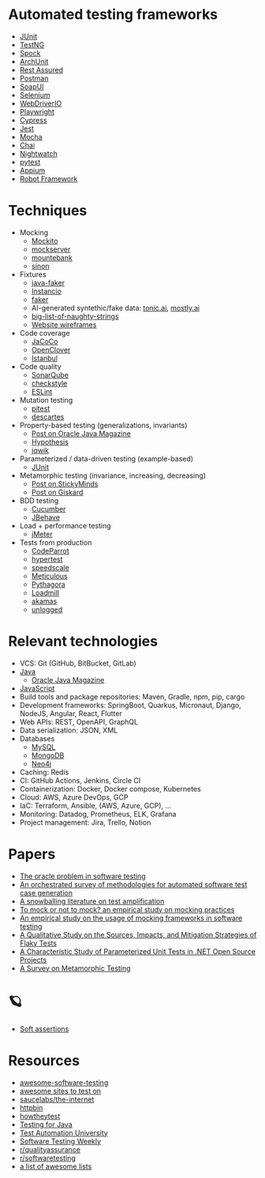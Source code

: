 # Automated testing frameworks
- [JUnit](https://junit.org/junit5/)
- [TestNG](https://testng.org/doc/)
- [Spock](https://spockframework.org/)
- [ArchUnit](https://www.archunit.org/)
- [Rest Assured](https://rest-assured.io/)
- [Postman](https://www.postman.com/automated-testing/)
- [SoapUI](https://www.soapui.org/)
- [Selenium](https://www.selenium.dev/)
- [WebDriverIO](https://webdriver.io/)
- [Playwright](https://playwright.dev/java/)
- [Cypress](https://www.cypress.io/)
- [Jest](https://jestjs.io/)
- [Mocha](https://mochajs.org/)
- [Chai](https://www.chaijs.com/)
- [Nightwatch](https://nightwatchjs.org/)
- [pytest](https://docs.pytest.org/en/7.2.x/)
- [Appium](https://appium.io/)
- [Robot Framework](https://robotframework.org/)

# Techniques
- Mocking
  - [Mockito](https://site.mockito.org/)
  - [mockserver](https://www.mock-server.com/)
  - [mountebank](http://www.mbtest.org/)
  - [sinon](https://github.com/sinonjs/sinon)
- Fixtures
  - [java-faker](https://github.com/DiUS/java-faker)
  - [Instancio](https://github.com/instancio/instancio)
  - [faker](https://github.com/faker-ruby/faker)
  - AI-generated syntethic/fake data: [tonic.ai](https://www.tonic.ai/), [mostly.ai](https://mostly.ai/)
  - [big-list-of-naughty-strings](https://github.com/minimaxir/big-list-of-naughty-strings)
  - [Website wireframes](https://gomockingbird.com/home)
- Code coverage
  - [JaCoCo](https://www.eclemma.org/jacoco/)
  - [OpenClover](https://openclover.org/)
  - [Istanbul](https://istanbul.js.org/)
- Code quality
  - [SonarQube](https://docs.sonarqube.org/latest/)
  - [checkstyle](https://github.com/checkstyle/checkstyle)
  - [ESLint](https://eslint.org/)
- Mutation testing
  - [pitest](https://pitest.org/)
  - [descartes](https://github.com/STAMP-project/pitest-descartes)
- Property-based testing (generalizations, invariants)
  - [Post on Oracle Java Magazine](https://blogs.oracle.com/javamagazine/post/know-for-sure-with-property-based-testing)
  - [Hypothesis](https://hypothesis.works/)
  - [jqwik](https://jqwik.net/)
- Parameterized / data-driven testing (example-based)
  - [JUnit](https://junit.org/junit5/docs/current/user-guide/#writing-tests-parameterized-tests)
- Metamorphic testing (invariance, increasing, decreasing)
  - [Post on StickyMinds](https://www.stickyminds.com/article/metamorphic-testing)
  - [Post on Giskard](https://www.giskard.ai/knowledge/how-to-test-ml-models-4-metamorphic-testing)
- BDD testing
  - [Cucumber](https://cucumber.io/)
  - [JBehave](https://jbehave.org/)
- Load + performance testing
  - [jMeter](https://jmeter.apache.org/)
- Tests from production
  - [CodeParrot](https://www.codeparrot.ai/)
  - [hypertest](https://www.hypertest.co/api-testing)
  - [speedscale](https://speedscale.com/)
  - [Meticulous](https://www.meticulous.ai/)
  - [Pythagora](https://github.com/Pythagora-io/pythagora)
  - [Loadmill](https://www.loadmill.com/)
  - [akamas](https://www.akamas.io/)
  - [unlogged](https://www.unlogged.io/)

# Relevant technologies
- VCS: Git (GitHub, BitBucket, GitLab)
- [Java](https://dev.java/learn/)
  - [Oracle Java Magazine](https://blogs.oracle.com/javamagazine/)
- [JavaScript](https://developer.mozilla.org/en-US/docs/Web/JavaScript)
- Build tools and package repositories: Maven, Gradle, npm, pip, cargo 
- Development frameworks: SpringBoot, Quarkus, Micronaut, Django, NodeJS, Angular, React, Flutter
- Web APIs: REST, OpenAPI, GraphQL
- Data serialization: JSON, XML
- Databases
  - [MySQL](https://www.mysql.com/)
  - [MongoDB](https://www.mongodb.com/)
  - [Neo4j](https://neo4j.com/)
- Caching: Redis
- CI: GitHub Actions, Jenkins, Circle CI
- Containerization: Docker, Docker compose, Kubernetes
- Cloud: AWS, Azure DevOps, GCP
- IaC: Terraform, Ansible, (AWS, Azure, GCP), ...
- Monitoring: Datadog, Prometheus, ELK, Grafana
- Project management: Jira, Trello, Notion

# Papers
- [The oracle problem in software testing](https://ieeexplore.ieee.org/document/6963470)
- [An orchestrated survey of methodologies for automated software test case generation](https://www.sciencedirect.com/science/article/abs/pii/S0164121213000563)
- [A snowballing literature on test amplification](https://www.sciencedirect.com/science/article/abs/pii/S0164121219301736)
- [To mock or not to mock? an empirical study on mocking practices](https://ieeexplore.ieee.org/document/7962389)
- [An empirical study on the usage of mocking frameworks in software testing](https://ieeexplore.ieee.org/document/6958396)
- [A Qualitative Study on the Sources, Impacts, and Mitigation Strategies of Flaky Tests](https://ieeexplore.ieee.org/abstract/document/9787862)
- [A Characteristic Study of Parameterized Unit Tests in .NET Open Source Projects](https://drops.dagstuhl.de/opus/volltexte/2018/9210/pdf/LIPIcs-ECOOP-2018-5.pdf)
- [A Survey on Metamorphic Testing](https://ieeexplore.ieee.org/abstract/document/7422146)

# 🪐
- [Soft assertions](https://joel-costigliola.github.io/assertj/core/api/org/assertj/core/api/SoftAssertions.html)

# Resources
- [awesome-software-testing](https://github.com/TheJambo/awesome-testing)
- [awesome sites to test on](https://github.com/BMayhew/awesome-sites-to-test-on)
- [saucelabs/the-internet](https://the-internet.herokuapp.com/)
- [httpbin](https://httpbin.org/)
- [howtheytest](https://github.com/abhivaikar/howtheytest)
- [Testing for Java](https://github.com/akullpp/awesome-java#testing)
- [Test Automation University](https://testautomationu.applitools.com/)
- [Software Testing Weekly](https://softwaretestingweekly.com/issues)
- [r/qualityassurance](https://www.reddit.com/r/QualityAssurance/)
- [r/softwaretesting](https://www.reddit.com/r/softwaretesting/)
- [a list of awesome lists](https://github.com/sindresorhus/awesome)
